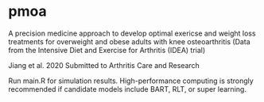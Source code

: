 # pmoa
A precision medicine approach to develop optimal exericse and weight loss treatments for overweight and obese adults with knee osteoarthritis (Data from the Intensive Diet and Exercise for Arthritis (IDEA) trial)

Jiang et al. 2020
Submitted to Arthritis Care and Research

Run main.R for simulation results. High-performance computing is strongly recommended if candidate models include BART, RLT, or super learning.
